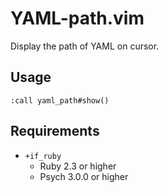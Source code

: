 YAML-path.vim
=====

Display the path of YAML on cursor.

Usage
-----

```vim
:call yaml_path#show()
```

Requirements
---

- `+if_ruby`
  - Ruby 2.3 or higher
  - Psych 3.0.0 or higher
